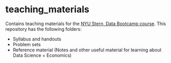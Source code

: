 # teaching_materials

Contains teaching materials for the [NYU Stern, Data Bootcamp course](https://github.com/nyusterndatabootcamp). This repository has the following folders:

- Syllabus and handouts
- Problem sets
- Reference material (Notes and other useful material for learning about Data Science + Economics)
